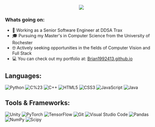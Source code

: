 <p align="center">
  <img src="https://readme-typing-svg.herokuapp.com?color=0d8eceF&size=30&center=true&vCenter=true&width=600&height=70&lines=Hi,+I'm+Brian+Vanzetten+🤗;Seinor+Computer+Vision+Engineer+🤭;Senior+Software+Engineer+🧐;">
</p>

### Whats going on:
- 📖 Working as a Senior Software Engineer at DDSA Trax
- 🎓 Pursuing my Master's in Computer Science from the University of Rochester
- 🤓 Actively seeking opportunities in the fields of Computer Vision and Full Stack
- 💻 You can check out my portfolio at: <a href="https://Brian1992413.github.io">Brian1992413.github.io</a>

## Languages:    
<p align="left">                                                                               
<img alt="Python" src="https://img.shields.io/badge/python-%2314354C.svg?style=for-the-badge&logo=python&logoColor=white"/>
<img alt="C%23" src="https://img.shields.io/badge/c%23-%2300599C.svg?style=for-the-badge&logo=c%23&logoColor=white"/>
<img alt="C++" src="https://img.shields.io/badge/c++-%2300599C.svg?style=for-the-badge&logo=c%2B%2B&logoColor=white"/>
<img alt="HTML5" src="https://img.shields.io/badge/html5-%23E34F26.svg?style=for-the-badge&logo=html5&logoColor=white"/>
<img alt="CSS3" src="https://img.shields.io/badge/css3-%231572B6.svg?style=for-the-badge&logo=css3&logoColor=white"/>
<img alt="JavaScript" src="https://img.shields.io/badge/javascript-%23323330.svg?style=for-the-badge&logo=javascript&logoColor=%23F7DF1E"/>
<img alt="Java" src="https://img.shields.io/badge/java-%23ED8B00.svg?style=for-the-badge&logo=java&logoColor=white"/>
</p>

## Tools & Frameworks:
<p align="left">
<img alt="Unity" src="https://img.shields.io/badge/Unity-%23121011.svg?style=for-the-badge&logo=Unity&logoColor=white"/>
<img alt="PyTorch" src="https://img.shields.io/badge/PyTorch-%23FF6F00.svg?style=for-the-badge&logo=PyTorch&logoColor=white"/>
<img alt="TensorFlow" src="https://img.shields.io/badge/TensorFlow-%23FF6F00.svg?style=for-the-badge&logo=TensorFlow&logoColor=white"/>
<img alt="Git" src="https://img.shields.io/badge/git-%23121011.svg?style=for-the-badge&logo=git&logoColor=white"/>
<img alt="Visual Studio Code" src="https://img.shields.io/badge/-Visual%20Studio%20Code-05122A?style=for-the-badge&logo=visual-studio-code&logoColor=white"/>
<img alt="Pandas" src="https://img.shields.io/badge/pandas-%23150458.svg?style=for-the-badge&logo=pandas&logoColor=white"/>
<img alt="NumPy" src="https://img.shields.io/badge/numpy-%23013243.svg?style=for-the-badge&logo=numpy&logoColor=white"/>
<img alt="Scipy" src="https://img.shields.io/badge/SciPy-%230C55A5.svg?style=for-the-badge&logo=scipy&logoColor=%white"/>
</p>
